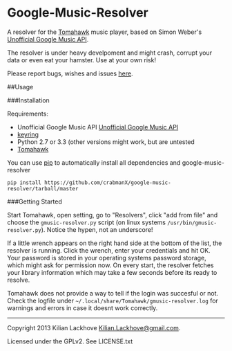 Google-Music-Resolver
=====================

A resolver for the [Tomahawk](http://www.tomahawk-player.org/) music player, based on Simon Weber's [Unofficial Google Music API](https://github.com/simon-weber/Unofficial-Google-Music-API).

The resolver is under heavy develpoment and might crash, corrupt your data or even eat your hamster. Use at your own risk!

Please report bugs, wishes and issues [here](https://github.com/crabmanX/google-music-resolver/issues/new).

##Usage

###Installation

Requirements:

* Unofficial Google Music API [Unofficial Google Music API](https://github.com/simon-weber/Unofficial-Google-Music-API)
* [keyring](http://pypi.python.org/pypi/keyring)
* Python 2.7 or 3.3 (other versions might work, but are untested
* [Tomahawk](http://www.tomahawk-player.org/)

You can use [pip](http://www.pip-installer.org/en/latest/) to automatically install all dependencies and google-music-resolver

```
pip install https://github.com/crabmanX/google-music-resolver/tarball/master
```

###Getting Started

Start Tomahawk, open setting, go to "Resolvers", click "add from file" and choose the
`gmusic-resolver.py` script (on linux systems `/usr/bin/gmusic-resolver.py`). Notice the
hypen, not an underscore!

If a little wrench appears on the right hand side at the bottom of the list, the resolver is running.
Click the wrench, enter your credentials and hit OK. Your password is stored in your operating systems
password storage, which might ask for permission now. On every start, the resolver fetches your library
information which may take a few seconds before its ready to resolve.

Tomahawk does not provide a way to tell if the login was succesful or not. Check the logfile under
`~/.local/share/Tomahawk/gmusic-resolver.log` for warnings and errors in case it doesnt work correctly.



- - -

Copyright 2013 Kilian Lackhove <Kilian.Lackhove@gmail.com>.


Licensed under the GPLv2. See LICENSE.txt

